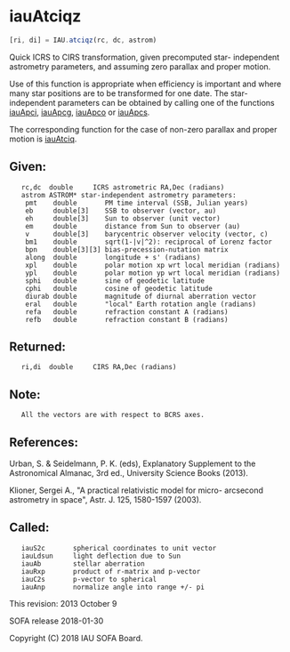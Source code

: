 # iauAtciqz

```js
[ri, di] = IAU.atciqz(rc, dc, astrom)
```

Quick ICRS to CIRS transformation, given precomputed star-
independent astrometry parameters, and assuming zero parallax and
proper motion.

Use of this function is appropriate when efficiency is important and
where many star positions are to be transformed for one date.  The
star-independent parameters can be obtained by calling one of the
functions [iauApci][1], [iauApcg][2], [iauApco][3] or [iauApcs][4].

The corresponding function for the case of non-zero parallax and
proper motion is [iauAtciq][5].

## Given:
```
   rc,dc  double     ICRS astrometric RA,Dec (radians)
   astrom ASTROM* star-independent astrometry parameters:
    pmt    double       PM time interval (SSB, Julian years)
    eb     double[3]    SSB to observer (vector, au)
    eh     double[3]    Sun to observer (unit vector)
    em     double       distance from Sun to observer (au)
    v      double[3]    barycentric observer velocity (vector, c)
    bm1    double       sqrt(1-|v|^2): reciprocal of Lorenz factor
    bpn    double[3][3] bias-precession-nutation matrix
    along  double       longitude + s' (radians)
    xpl    double       polar motion xp wrt local meridian (radians)
    ypl    double       polar motion yp wrt local meridian (radians)
    sphi   double       sine of geodetic latitude
    cphi   double       cosine of geodetic latitude
    diurab double       magnitude of diurnal aberration vector
    eral   double       "local" Earth rotation angle (radians)
    refa   double       refraction constant A (radians)
    refb   double       refraction constant B (radians)
```

## Returned:
```
   ri,di  double     CIRS RA,Dec (radians)
```

## Note:

```
   All the vectors are with respect to BCRS axes.
```

## References:

   Urban, S. & Seidelmann, P. K. (eds), Explanatory Supplement to
   the Astronomical Almanac, 3rd ed., University Science Books
   (2013).

   Klioner, Sergei A., "A practical relativistic model for micro-
   arcsecond astrometry in space", Astr. J. 125, 1580-1597 (2003).

## Called:
```
   iauS2c       spherical coordinates to unit vector
   iauLdsun     light deflection due to Sun
   iauAb        stellar aberration
   iauRxp       product of r-matrix and p-vector
   iauC2s       p-vector to spherical
   iauAnp       normalize angle into range +/- pi
```

This revision:   2013 October 9

SOFA release 2018-01-30

Copyright (C) 2018 IAU SOFA Board.

[1]: iau.apci.md
[2]: iau.apcg.md
[3]: iau.apco.md
[4]: iau.apcs.md
[5]: iau.atciq.md
